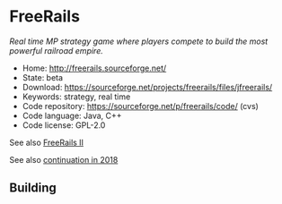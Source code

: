 # FreeRails

_Real time MP strategy game where players compete to build the most powerful railroad empire._

- Home: http://freerails.sourceforge.net/
- State: beta
- Download: https://sourceforge.net/projects/freerails/files/jfreerails/
- Keywords: strategy, real time
- Code repository: https://sourceforge.net/p/freerails/code/ (cvs)
- Code language: Java, C++
- Code license: GPL-2.0

See also [FreeRails II](http://freerails2.sourceforge.net/)

See also [continuation in 2018](https://github.com/Trilarion/freerails)

## Building

